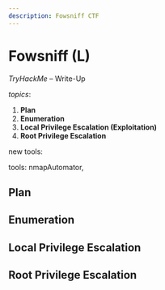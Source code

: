 ```yaml
---
description: Fowsniff CTF
---
```


# Fowsniff \(L\)

_TryHackMe_ – Write-Up

_topics_: 

1. **Plan**
2. **Enumeration**
3. **Local Privilege Escalation \(Exploitation\)**
4. **Root Privilege Escalation**

new tools: 

tools: nmapAutomator, 

## Plan

## Enumeration

## Local Privilege Escalation

## Root Privilege Escalation

